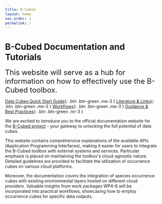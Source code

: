 ```yaml
---
title: B-Cubed
layout: home
nav_order: 1
permalink: /
---
```


# B-Cubed Documentation and Tutorials

<span style="font-size:24px">This website will serve as a hub for information on how to effectively use the B-Cubed toolbox.</span>

[Data Cubes Quick Start Guide](/datacube/){: .btn .btn-green .me-3 }
[Literature & Links](/literature/){: .btn .btn-green .me-3 }
[Workflows](/workflows/){: .btn .btn-green .me-3 }
[Guidance & Best Practices](/guidance/){: .btn .btn-green .mr-3 }

We are excited to introduce you to the official documentation website for the [B-Cubed project](http://b-cubed.eu/) - your gateway to unlocking the full potential of data cubes. 

This website contains comprehensive explanations of the available APIs (Application Programming Interfaces), making it
easier for users to integrate the B-Cubed toolbox with external systems and services. Particular emphasis is placed on
maintaining the toolbox's cloud-agnostic nature. Detailed guidelines are provided to facilitate the utilization of 
occurrence cubes on various cloud platforms.

Moreover, the documentation covers the integration of species occurrence cubes with existing environmental layers 
hosted on different cloud providers. Valuable insights from work packages WP4-6 will be incorporated into practical
workflows, showcasing how to employ occurrence cubes for specific data outputs.
